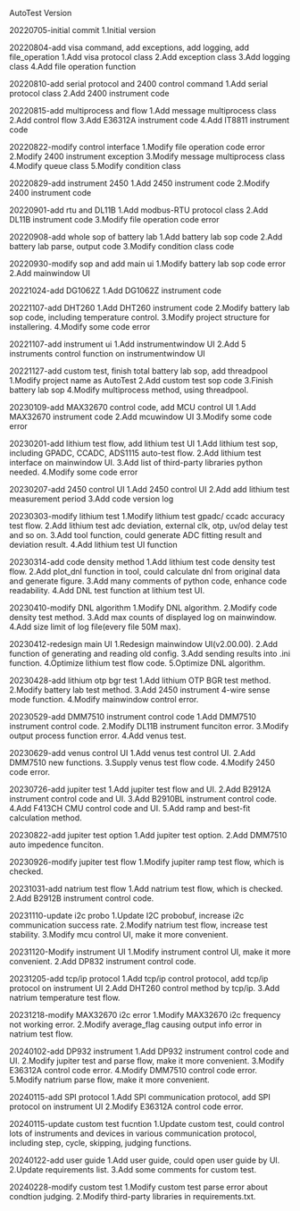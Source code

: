 AutoTest Version

20220705-initial commit
1.Initial version

20220804-add visa command, add exceptions, add logging, add file_operation
1.Add visa protocol class
2.Add exception class
3.Add logging class
4.Add file operation function

20220810-add serial protocol and 2400 control command
1.Add serial protocol class
2.Add 2400 instrument code

20220815-add multiprocess and flow
1.Add message multiprocess class
2.Add control flow 
3.Add E36312A instrument code
4.Add IT8811 instrument code

20220822-modify control interface
1.Modify file operation code error
2.Modify 2400 instrument exception
3.Modify message multiprocess class
4.Modify queue class
5.Modify condition class

20220829-add instrument 2450
1.Add 2450 instrument code
2.Modify 2400 instrument code

20220901-add rtu and DL11B
1.Add modbus-RTU protocol class
2.Add DL11B instrument code
3.Modify file operation code error

20220908-add whole sop of battery lab
1.Add battery lab sop code
2.Add battery lab parse, output code
3.Modify condition class code

20220930-modify sop and add main ui
1.Modify battery lab sop code error
2.Add mainwindow UI

20221024-add DG1062Z
1.Add DG1062Z instrument code

20221107-add DHT260
1.Add DHT260 instrument code
2.Modify battery lab sop code, including temperature control.
3.Modify project structure for installering.
4.Modify some code error

20221107-add instrument ui
1.Add instrumentwindow UI
2.Add 5 instruments control function on instrumentwindow UI

20221127-add custom test, finish total battery lab sop, add threadpool
1.Modify project name as AutoTest
2.Add custom test sop code
3.Finish battery lab sop
4.Modify multiprocess method, using threadpool.

20230109-add MAX32670 control code, add MCU control UI
1.Add MAX32670 instrument code
2.Add mcuwindow UI
3.Modify some code error

20230201-add lithium test flow, add lithium test UI
1.Add lithium test sop, including GPADC, CCADC, ADS1115 auto-test flow.
2.Add lithium test interface on mainwindow UI.
3.Add list of third-party libraries python needed.
4.Modify some code error

20230207-add 2450 control UI
1.Add 2450 control UI
2.Add add lithium test measurement period
3.Add code version log

20230303-modify lithium test
1.Modify lithium test gpadc/ ccadc accuracy test flow.
2.Add lithium test adc deviation, external clk, otp, uv/od delay test and so on.
3.Add tool function, could generate ADC fitting result and deviation result.
4.Add lithium test UI function

20230314-add code density method
1.Add lithium test code density test flow.
2.Add plot_dnl function in tool, could calculate dnl from original data and generate figure.
3.Add many comments of python code, enhance code readability.
4.Add DNL test function at lithium test UI.

20230410-modify DNL algorithm
1.Modify DNL algorithm.
2.Modify code density test method.
3.Add max counts of displayed log on mainwindow.
4.Add size limit of log file(every file 50M max).

20230412-redesign main UI
1.Redesign mainwindow UI(v2.00.00).
2.Add function of generating and reading old config.
3.Add sending results into .ini function.
4.Optimize lithium test flow code.
5.Optimize DNL algorithm.

20230428-add lithium otp bgr test
1.Add lithium OTP BGR test method.
2.Modify battery lab test method.
3.Add 2450 instrument 4-wire sense mode function.
4.Modify mainwindow control error.

20230529-add DMM7510 instrument control code
1.Add DMM7510 instrument control code.
2.Modify DL11B instrument funciton error.
3.Modify output process function error.
4.Add venus test.

20230629-add venus control UI
1.Add venus test control UI.
2.Add DMM7510 new functions.
3.Supply venus test flow code.
4.Modify 2450 code error.

20230726-add jupiter test
1.Add jupiter test flow and UI.
2.Add B2912A instrument control code and UI.
3.Add B2910BL instrument control code.
4.Add F413CH CMU control code and UI.
5.Add ramp and best-fit calculation method.

20230822-add jupiter test option
1.Add jupiter test option.
2.Add DMM7510 auto impedence funciton.

20230926-modify jupiter test flow
1.Modify jupiter ramp test flow, which is checked.

20231031-add natrium test flow
1.Add natrium test flow, which is checked.
2.Add B2912B instrument control code.

20231110-update i2c probo
1.Update I2C probobuf, increase i2c communication success rate.
2.Modify natrium test flow, increase test stability.
3.Modify mcu control UI, make it more convenient.

20231120-Modify instrument UI
1.Modify instrument control UI, make it more convenient.
2.Add DP832 instrument control code.

20231205-add tcp/ip protocol
1.Add tcp/ip control protocol, add tcp/ip protocol on instrument UI
2.Add DHT260 control method by tcp/ip.
3.Add natrium temperature test flow.

20231218-modify MAX32670 i2c error
1.Modify MAX32670 i2c frequency not working error.
2.Modify average_flag causing output info error in natrium test flow. 

20240102-add DP932 instrument
1.Add DP932 instrument control code and UI.
2.Modify jupiter test and parse flow, make it more convenient.
3.Modify E36312A control code error.
4.Modify DMM7510 control code error.
5.Modify natrium parse flow, make it more convenient.

20240115-add SPI protocol
1.Add SPI communication protocol, add SPI protocol on instrument UI
2.Modify E36312A control code error.

20240115-update custom test fucntion
1.Update custom test, could control lots of instruments and devices in various communication protocol, including step, cycle, skipping, judging functions.

20240122-add user guide
1.Add user guide, could open user guide by UI.
2.Update requirements list.
3.Add some comments for custom test.

20240228-modify custom test
1.Modify custom test parse error about condtion judging.
2.Modify third-party libraries in requirements.txt.
